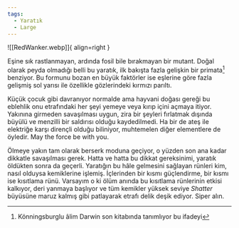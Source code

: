 ```yaml
---  
tags:  
  - Yaratık  
  - Large  
---  
```

![[RedWanker.webp]]{ align=right }  
  
Eşine sık rastlanmayan, ardında fosil bile bırakmayan bir mutant. Doğal olarak peyda olmadığı belli bu yaratık, ilk bakışta fazla gelişkin bir primata[^1] benziyor. Bu formunu bozan en büyük faktörler ise eşlerine göre fazla gelişmiş sol yarısı ile özellikle gözlerindeki kırmızı parıltı.  
  
Küçük çocuk gibi davranıyor normalde ama hayvani doğası gereği bu eblehlik onu etrafındaki her şeyi yemeye veya kırıp içini açmaya itiyor. Yakınına girmeden savaşılması uygun, zira bir şeyleri fırlatmak dışında büyülü ve menzilli bir saldırısı olduğu kaydedilmedi. Ha bir de ateş ile elektriğe karşı dirençli olduğu biliniyor, muhtemelen diğer elementlere de öyledir. May the force be with you.  
  
Ölmeye yakın tam olarak berserk moduna geçiyor, o yüzden son ana kadar dikkatle savaşılması gerek. Hatta ve hatta bu dikkat gereksinimi, yaratık öldükten sonra da geçerli. Yaratığın bu hâle gelmesini sağlayan rünleri kim, nasıl olduysa kemiklerine işlemiş. İçlerinden bir kısmı güçlendirme, bir kısmı ise kısıtlama rünü. Varsayım o ki ölüm anında bu kısıtlama rünlerinin etkisi kalkıyor, deri yanmaya başlıyor ve tüm kemikler yüksek seviye *Shatter* büyüsüne maruz kalmış gibi patlayarak etrafı delik deşik ediyor. Siper alın.  
  
[^1]: Könningsburglu âlim Darwin son kitabında tanımlıyor bu ifadeyi